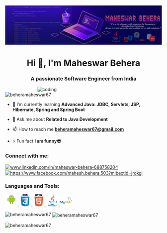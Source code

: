 ![logo](https://github.com/beheramaheswar67/Maheswar-Behera/blob/main/current1.jpg)
<h1 align="center">Hi 👋, I'm Maheswar Behera</h1>
<h3 align="center">A passionate Software Engineer from India</h3>
<img align="right" alt="coding" width="400" src="https://i.pinimg.com/originals/e8/f4/53/e8f453469a3ec97ecd354df465d73913.gif">

<p align="left"> <img src="https://komarev.com/ghpvc/?username=beheramaheswar67&label=Profile%20views&color=0e75b6&style=flat" alt="beheramaheswar67" /> </p>

- 🌱 I’m currently learning **Advanced Java: JDBC, Servlets, JSP, Hibernate, Spring and Spring Boot**

- 💬 Ask me about **Related to Java Development**

- 📫 How to reach me **beheramaheswar67@gmail.com**

- ⚡ Fun fact **I am funny😎**

<h3 align="left">Connect with me:</h3>
<p align="left">
    <a href="https://www.linkedin.com/in/maheswar-behera-688758204/" target="blank"><img align="center" src="https://raw.githubusercontent.com/rahuldkjain/github-profile-readme-generator/master/src/images/icons/Social/linked-in-alt.svg" alt="www.linkedin.com/in/maheswar-behera-688758204" height="30" width="40" /></a>
    <a href="https://fb.com/https://www.facebook.com/mahesh.behera.503?mibextid=jrokgi" target="blank"><img align="center" src="https://raw.githubusercontent.com/rahuldkjain/github-profile-readme-generator/master/src/images/icons/Social/facebook.svg" alt="https://www.facebook.com/mahesh.behera.503?mibextid=jrokgi" height="30" width="40" /></a>
</p>

<h3 align="left">Languages and Tools:</h3>
<p align="left"> <a href="https://developer.android.com" target="_blank" rel="noreferrer"> <img src="https://raw.githubusercontent.com/devicons/devicon/master/icons/android/android-original-wordmark.svg" alt="android" width="40" height="40"/> </a> <a href="https://www.w3schools.com/css/" target="_blank" rel="noreferrer"> <img src="https://raw.githubusercontent.com/devicons/devicon/master/icons/css3/css3-original-wordmark.svg" alt="css3" width="40" height="40"/> </a> <a href="https://www.w3.org/html/" target="_blank" rel="noreferrer"> <img src="https://raw.githubusercontent.com/devicons/devicon/master/icons/html5/html5-original-wordmark.svg" alt="html5" width="40" height="40"/> </a> <a href="https://www.java.com" target="_blank" rel="noreferrer"> <img src="https://raw.githubusercontent.com/devicons/devicon/master/icons/java/java-original.svg" alt="java" width="40" height="40"/> </a> <a href="https://www.mysql.com/" target="_blank" rel="noreferrer"> <img src="https://raw.githubusercontent.com/devicons/devicon/master/icons/mysql/mysql-original-wordmark.svg" alt="mysql" width="40" height="40"/> </a> </p>

<p><img align="left" src="https://github-readme-stats.vercel.app/api/top-langs?username=beheramaheswar67&show_icons=true&locale=en&layout=compact" alt="beheramaheswar67" /></p>

<p>&nbsp;<img align="center" src="https://github-readme-stats.vercel.app/api?username=beheramaheswar67&show_icons=true&locale=en" alt="beheramaheswar67" /></p>

<p><img align="center" src="https://github-readme-streak-stats.herokuapp.com/?user=beheramaheswar67&" alt="beheramaheswar67" /></p>
